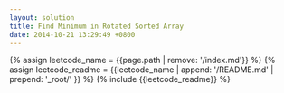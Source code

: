 ```yaml
---
layout: solution
title: Find Minimum in Rotated Sorted Array
date: 2014-10-21 13:29:49 +0800
---
```

{% assign leetcode_name = {{page.path | remove: '/index.md'}}  %}
{% assign leetcode_readme = {{leetcode_name | append: '/README.md' | prepend: '_root/' }}  %}
{% include {{leetcode_readme}} %}
